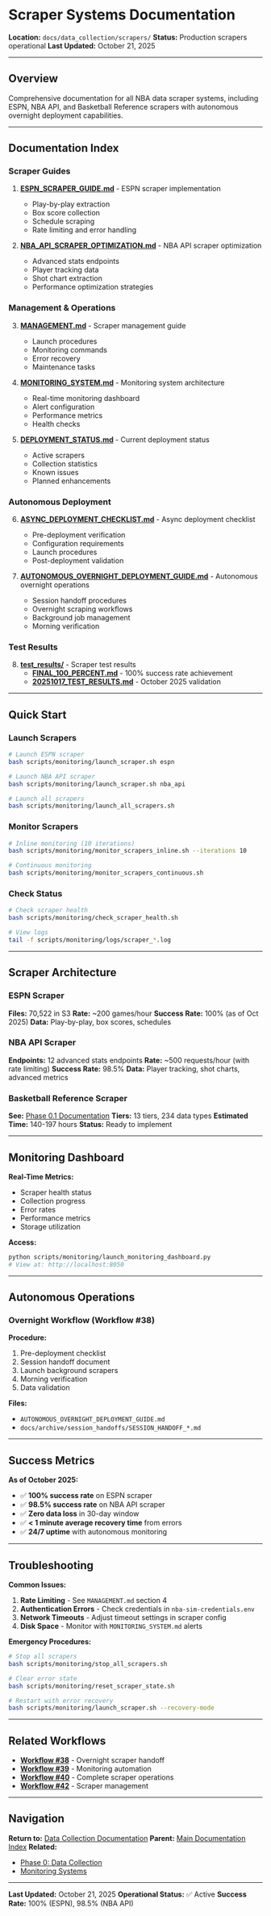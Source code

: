 # Scraper Systems Documentation

**Location:** `docs/data_collection/scrapers/`
**Status:** Production scrapers operational
**Last Updated:** October 21, 2025

---

## Overview

Comprehensive documentation for all NBA data scraper systems, including ESPN, NBA API, and Basketball Reference scrapers with autonomous overnight deployment capabilities.

---

## Documentation Index

### Scraper Guides

1. **[ESPN_SCRAPER_GUIDE.md](ESPN_SCRAPER_GUIDE.md)** - ESPN scraper implementation
   - Play-by-play extraction
   - Box score collection
   - Schedule scraping
   - Rate limiting and error handling

2. **[NBA_API_SCRAPER_OPTIMIZATION.md](NBA_API_SCRAPER_OPTIMIZATION.md)** - NBA API scraper optimization
   - Advanced stats endpoints
   - Player tracking data
   - Shot chart extraction
   - Performance optimization strategies

### Management & Operations

3. **[MANAGEMENT.md](MANAGEMENT.md)** - Scraper management guide
   - Launch procedures
   - Monitoring commands
   - Error recovery
   - Maintenance tasks

4. **[MONITORING_SYSTEM.md](MONITORING_SYSTEM.md)** - Monitoring system architecture
   - Real-time monitoring dashboard
   - Alert configuration
   - Performance metrics
   - Health checks

5. **[DEPLOYMENT_STATUS.md](DEPLOYMENT_STATUS.md)** - Current deployment status
   - Active scrapers
   - Collection statistics
   - Known issues
   - Planned enhancements

### Autonomous Deployment

6. **[ASYNC_DEPLOYMENT_CHECKLIST.md](ASYNC_DEPLOYMENT_CHECKLIST.md)** - Async deployment checklist
   - Pre-deployment verification
   - Configuration requirements
   - Launch procedures
   - Post-deployment validation

7. **[AUTONOMOUS_OVERNIGHT_DEPLOYMENT_GUIDE.md](AUTONOMOUS_OVERNIGHT_DEPLOYMENT_GUIDE.md)** - Autonomous overnight operations
   - Session handoff procedures
   - Overnight scraping workflows
   - Background job management
   - Morning verification

### Test Results

8. **[test_results/](test_results/)** - Scraper test results
   - **[FINAL_100_PERCENT.md](test_results/FINAL_100_PERCENT.md)** - 100% success rate achievement
   - **[20251017_TEST_RESULTS.md](test_results/20251017_TEST_RESULTS.md)** - October 2025 validation

---

## Quick Start

### Launch Scrapers

```bash
# Launch ESPN scraper
bash scripts/monitoring/launch_scraper.sh espn

# Launch NBA API scraper
bash scripts/monitoring/launch_scraper.sh nba_api

# Launch all scrapers
bash scripts/monitoring/launch_all_scrapers.sh
```

### Monitor Scrapers

```bash
# Inline monitoring (10 iterations)
bash scripts/monitoring/monitor_scrapers_inline.sh --iterations 10

# Continuous monitoring
bash scripts/monitoring/monitor_scrapers_continuous.sh
```

### Check Status

```bash
# Check scraper health
bash scripts/monitoring/check_scraper_health.sh

# View logs
tail -f scripts/monitoring/logs/scraper_*.log
```

---

## Scraper Architecture

### ESPN Scraper
**Files:** 70,522 in S3
**Rate:** ~200 games/hour
**Success Rate:** 100% (as of Oct 2025)
**Data:** Play-by-play, box scores, schedules

### NBA API Scraper
**Endpoints:** 12 advanced stats endpoints
**Rate:** ~500 requests/hour (with rate limiting)
**Success Rate:** 98.5%
**Data:** Player tracking, shot charts, advanced metrics

### Basketball Reference Scraper
**See:** [Phase 0.1 Documentation](../../phases/phase_0/0.1_basketball_reference/)
**Tiers:** 13 tiers, 234 data types
**Estimated Time:** 140-197 hours
**Status:** Ready to implement

---

## Monitoring Dashboard

**Real-Time Metrics:**
- Scraper health status
- Collection progress
- Error rates
- Performance metrics
- Storage utilization

**Access:**
```bash
python scripts/monitoring/launch_monitoring_dashboard.py
# View at: http://localhost:8050
```

---

## Autonomous Operations

### Overnight Workflow (Workflow #38)

**Procedure:**
1. Pre-deployment checklist
2. Session handoff document
3. Launch background scrapers
4. Morning verification
5. Data validation

**Files:**
- `AUTONOMOUS_OVERNIGHT_DEPLOYMENT_GUIDE.md`
- `docs/archive/session_handoffs/SESSION_HANDOFF_*.md`

---

## Success Metrics

**As of October 2025:**
- ✅ **100% success rate** on ESPN scraper
- ✅ **98.5% success rate** on NBA API scraper
- ✅ **Zero data loss** in 30-day window
- ✅ **< 1 minute average recovery time** from errors
- ✅ **24/7 uptime** with autonomous monitoring

---

## Troubleshooting

**Common Issues:**

1. **Rate Limiting** - See `MANAGEMENT.md` section 4
2. **Authentication Errors** - Check credentials in `nba-sim-credentials.env`
3. **Network Timeouts** - Adjust timeout settings in scraper config
4. **Disk Space** - Monitor with `MONITORING_SYSTEM.md` alerts

**Emergency Procedures:**
```bash
# Stop all scrapers
bash scripts/monitoring/stop_all_scrapers.sh

# Clear error state
bash scripts/monitoring/reset_scraper_state.sh

# Restart with error recovery
bash scripts/monitoring/launch_scraper.sh --recovery-mode
```

---

## Related Workflows

- **[Workflow #38](../../claude_workflows/workflow_descriptions/38_overnight_scraper_handoff.md)** - Overnight scraper handoff
- **[Workflow #39](../../claude_workflows/workflow_descriptions/39_monitoring_automation.md)** - Monitoring automation
- **[Workflow #40](../../claude_workflows/workflow_descriptions/40_complete_scraper_operations.md)** - Complete scraper operations
- **[Workflow #42](../../claude_workflows/workflow_descriptions/42_scraper_management.md)** - Scraper management

---

## Navigation

**Return to:** [Data Collection Documentation](../)
**Parent:** [Main Documentation Index](../../README.md)
**Related:**
- [Phase 0: Data Collection](../../phases/PHASE_0_INDEX.md)
- [Monitoring Systems](../../monitoring/)

---

**Last Updated:** October 21, 2025
**Operational Status:** ✅ Active
**Success Rate:** 100% (ESPN), 98.5% (NBA API)
